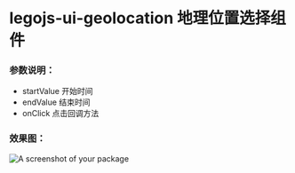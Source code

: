 # legojs-ui-geolocation 地理位置选择组件

### 参数说明：
- startValue 开始时间
- endValue  结束时间
- onClick  点击回调方法

### 效果图：
![A screenshot of your package](https://f.cloud.github.com/assets/69169/2290250/c35d867a-a017-11e3-86be-cd7c5bf3ff9b.gif)
